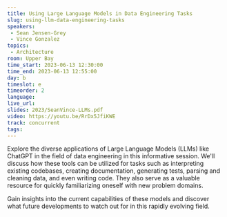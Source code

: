 ```yaml
---
title: Using Large Language Models in Data Engineering Tasks
slug: using-llm-data-engineering-tasks
speakers:
 - Sean Jensen-Grey
 - Vince Gonzalez
topics:
 - Architecture
room: Upper Bay
time_start: 2023-06-13 12:30:00
time_end: 2023-06-13 12:55:00
day: b
timeslot: e
timeorder: 2
language: 
live_url: 
slides: 2023/SeanVince-LLMs.pdf
video: https://youtu.be/RrDx5JfiKWE
track: concurrent
tags:
---
```


Explore the diverse applications of Large Language Models (LLMs) like ChatGPT in the field of data engineering in this informative session. We'll discuss how these tools can be utilized for tasks such as interpreting existing codebases, creating documentation, generating tests, parsing and cleaning data, and even writing code. They also serve as a valuable resource for quickly familiarizing oneself with new problem domains.

Gain insights into the current capabilities of these models and discover what future developments to watch out for in this rapidly evolving field. 
 